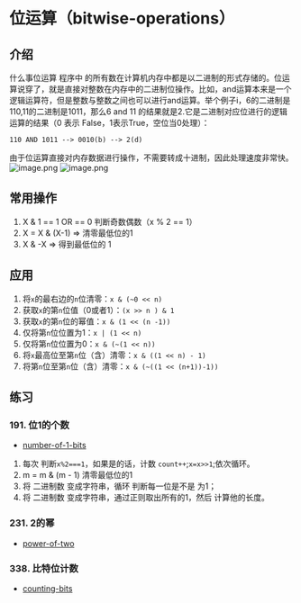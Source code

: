# 位运算（bitwise-operations）
## 介绍
什么事位运算
程序中 的所有数在计算机内存中都是以二进制的形式存储的。位运算说穿了，就是直接对整数在内存中的二进制位操作。比如，and运算本来是一个逻辑运算符，但是整数与整数之间也可以进行and运算。举个例子i，6的二进制是110,11的二进制是1011，那么6 and 11 的结果就是2.它是二进制对应位进行的逻辑运算的结果（0 表示 False，1表示True，空位当0处理）：
```
110 AND 1011 --> 0010(b) --> 2(d)
```
由于位运算直接对内存数据进行操作，不需要转成十进制，因此处理速度非常快。
![image.png](https://i.loli.net/2020/03/10/mhZ2OUbwaV4EuqR.png)
![image.png](https://i.loli.net/2020/03/10/ZXeJUvxaTW3dFRD.png)
## 常用操作
1. X & 1 == 1 OR == 0 判断奇数偶数（x % 2 == 1）
2. X = X & (X-1) => 清零最低位的1
3. X & -X => 得到最低位的 1

## 应用
1. 将`x`的最右边的`n`位清零：`x & (~0 << n)`
2. 获取`x`的第`n`位值（0或者1）：`(x >> n ) & 1`
3. 获取`x`的第`n`位的幂值：`x & (1 << (n -1))`
4. 仅将第`n`位位置为1：`x | (1 << n)`
5. 仅将第`n`位位置为0：`x & (~(1 << n))`
6. 将`x`最高位至第`n`位（含）清零：`x & ((1 << n) - 1)`
7. 将第`n`位至第`n`位（含）清零：`x & (~((1 << (n+1))-1))`

## 练习

### 191. 位1的个数
- [number-of-1-bits](https://leetcode-cn.com/problems/number-of-1-bits/)
1. 每次 判断`x%2===1`，如果是的话，计数 `count++`;`x=x>>1`;依次循环。
2. m = m & (m - 1) 清零最低位的1
3. 将 二进制数 变成字符串，循环 判断每一位是不是 为1；
4. 将 二进制数 变成字符串，通过正则取出所有的1，然后 计算他的长度。

### 231. 2的幂 
- [power-of-two](https://leetcode-cn.com/problems/power-of-two/)

### 338. 比特位计数
- [counting-bits](https://leetcode-cn.com/problems/counting-bits/)
